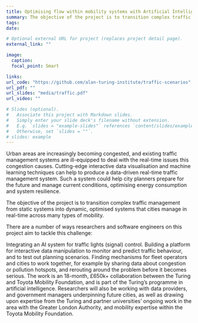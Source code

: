 ```yaml
---
title: Optimising flow within mobility systems with Artificial Intelligence
summary: The objective of the project is to transition complex traffic management from static systems into dynamic, optimised systems that cities manage in real-time across many types of mobility. 
tags:
date:

# Optional external URL for project (replaces project detail page).
external_link: ""

image:
  caption:
  focal_point: Smart

links:
url_code: "https://github.com/alan-turing-institute/traffic-scenarios"
url_pdf: ""
url_slides: "media/traffic.pdf"
url_video: ""

# Slides (optional).
#   Associate this project with Markdown slides.
#   Simply enter your slide deck's filename without extension.
#   E.g. `slides = "example-slides"` references `content/slides/example-slides.md`.
#   Otherwise, set `slides = ""`.
# slides: example
---
```

Urban areas are increasingly becoming congested, and existing traffic management systems are ill-equipped to deal with the real-time issues this congestion causes. Cutting-edge interactive data visualisation and machine learning techniques can help to produce a data-driven real-time traffic management system. Such a system could help city planners prepare for the future and manage current conditions, optimising energy consumption and system resilience.

The objective of the project is to transition complex traffic management from static systems into dynamic, optimised systems that cities manage in real-time across many types of mobility.

There are a number of ways researchers and software engineers on this project aim to tackle this challenge:

Integrating an AI system for traffic lights (signal) control.
Building a platform for interactive data manipulation to monitor and predict traffic behaviour, and to test out planning scenarios.
Finding mechanisms for fleet operators and cities to work together, for example by sharing data about congestion or pollution hotspots, and rerouting around the problem before it becomes serious.
The work is an 18-month, £650k+ collaboration between the Turing and Toyota Mobility Foundation, and is part of the Turing’s programme in artificial intelligence. Researchers will also be working with data providers, and government managers underpinning future cities, as well as drawing upon expertise from the Turing and partner universities’ ongoing work in the area with the Greater London Authority, and mobility expertise within the Toyota Mobility Foundation.

